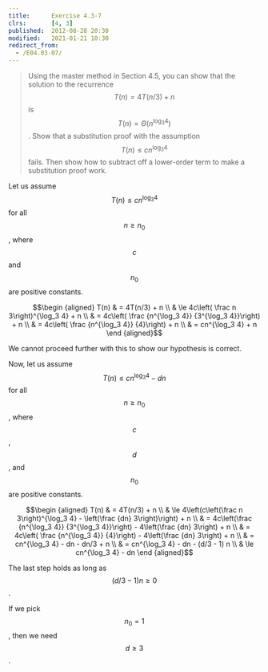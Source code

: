 ```yaml
---
title:      Exercise 4.3-7
clrs:       [4, 3]
published:  2012-08-28 20:30
modified:   2021-01-21 10:30
redirect_from:
  - /E04.03-07/
---
```


> Using the master method in Section 4.5, you can show that the solution to the recurrence $$T(n) = 4T(n/3) + n$$ is $$T(n) = \Theta(n^{\log_3 4})$$. Show that a substitution proof with the assumption $$T(n) \le cn^{\log_3 4}$$ fails. Then show how to subtract off a lower-order term to make a substitution proof work.

Let us assume $$T(n) \le cn^{\log_3 4}$$ for all $$n \ge n_0$$, where $$c$$ and $$n_0$$ are positive constants.

$$\begin {aligned}
T(n) & = 4T(n/3) + n \\
     & \le 4c\left( \frac n 3\right)^{\log_3 4} + n \\
     & = 4c\left( \frac {n^{\log_3 4}} {3^{\log_3 4}}\right) + n \\
     & = 4c\left( \frac {n^{\log_3 4}} {4}\right) + n \\
     & = cn^{\log_3 4} + n
\end {aligned}$$

We cannot proceed further with this to show our hypothesis is correct.

Now, let us assume $$T(n) \le cn^{\log_3 4} - dn$$ for all $$n \ge n_0$$, where $$c$$, $$d$$, and $$n_0$$ are positive constants.

$$\begin {aligned}
T(n) & = 4T(n/3) + n \\
     & \le 4\left(c\left(\frac n 3\right)^{\log_3 4} - \left(\frac {dn} 3\right)\right) + n \\
     & = 4c\left(\frac {n^{\log_3 4}} {3^{\log_3 4}}\right) - 4\left(\frac {dn} 3\right) + n \\
     & = 4c\left( \frac {n^{\log_3 4}} {4}\right) - 4\left(\frac {dn} 3\right) + n \\
     & = cn^{\log_3 4} - dn - dn/3 + n \\
     & = cn^{\log_3 4} - dn - (d/3 - 1) n \\
     & \le cn^{\log_3 4} - dn
\end {aligned}$$

The last step holds as long as $$(d/3 - 1) n \ge 0$$.

If we pick $$n_0 = 1$$, then we need $$d \ge 3$$.
